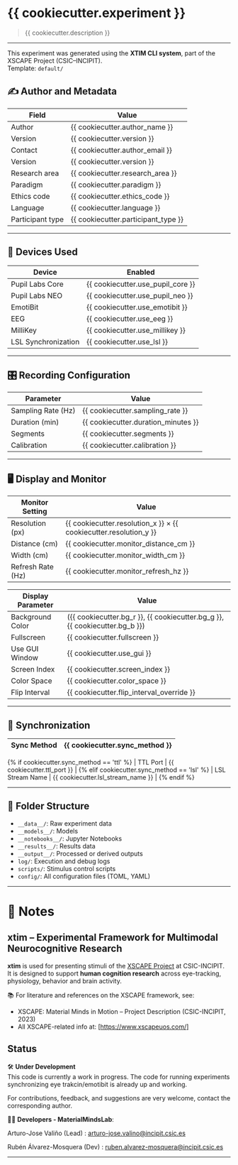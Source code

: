 # {{ cookiecutter.experiment }}

> {{ cookiecutter.description }}

---
This experiment was generated using the **XTIM CLI system**, part of the XSCAPE Project (CSIC–INCIPIT).  
Template: `default/`  

## ✍️ Author and Metadata

| Field              | Value                                   |
|--------------------|-----------------------------------------|
| Author             | {{ cookiecutter.author_name }}          |
| Version            | {{ cookiecutter.version }}              |
| Contact            | {{ cookiecutter.author_email }}         |
| Version            | {{ cookiecutter.version }}              |
| Research area      | {{ cookiecutter.research_area }}        |
| Paradigm           | {{ cookiecutter.paradigm }}             |
| Ethics code        | {{ cookiecutter.ethics_code }}          |
| Language           | {{ cookiecutter.language }}             |
| Participant type   | {{ cookiecutter.participant_type }}     |

---

## 🧠 Devices Used

| Device             | Enabled |
|--------------------|---------|
| Pupil Labs Core    | {{ cookiecutter.use_pupil_core }} |
| Pupil Labs NEO     | {{ cookiecutter.use_pupil_neo }}  |
| EmotiBit           | {{ cookiecutter.use_emotibit }}   |
| EEG                | {{ cookiecutter.use_eeg }}        |
| MilliKey           | {{ cookiecutter.use_millikey }}   |
| LSL Synchronization| {{ cookiecutter.use_lsl }}        |

---

## 🎛️ Recording Configuration

| Parameter          | Value                  |
|--------------------|------------------------|
| Sampling Rate (Hz) | {{ cookiecutter.sampling_rate }} |
| Duration (min)     | {{ cookiecutter.duration_minutes }} |
| Segments           | {{ cookiecutter.segments }} |
| Calibration        | {{ cookiecutter.calibration }} |

---

## 🖥️ Display and Monitor

| Monitor Setting    | Value                    |
|--------------------|--------------------------|
| Resolution (px)    | {{ cookiecutter.resolution_x }} × {{ cookiecutter.resolution_y }} |
| Distance (cm)      | {{ cookiecutter.monitor_distance_cm }} |
| Width (cm)         | {{ cookiecutter.monitor_width_cm }} |
| Refresh Rate (Hz)  | {{ cookiecutter.monitor_refresh_hz }} |

| Display Parameter  | Value                    |
|--------------------|--------------------------|
| Background Color   | ({{ cookiecutter.bg_r }}, {{ cookiecutter.bg_g }}, {{ cookiecutter.bg_b }}) |
| Fullscreen         | {{ cookiecutter.fullscreen }} |
| Use GUI Window     | {{ cookiecutter.use_gui }} |
| Screen Index       | {{ cookiecutter.screen_index }} |
| Color Space        | {{ cookiecutter.color_space }} |
| Flip Interval      | {{ cookiecutter.flip_interval_override }} |

---

## 🔗 Synchronization

| Sync Method        | {{ cookiecutter.sync_method }} |
|--------------------|--------------------------------|
{% if cookiecutter.sync_method == 'ttl' %}
| TTL Port           | {{ cookiecutter.ttl_port }} |
{% elif cookiecutter.sync_method == 'lsl' %}
| LSL Stream Name    | {{ cookiecutter.lsl_stream_name }} |
{% endif %}

---

## 📁 Folder Structure

- `__data__/`: Raw experiment data  
- `__models__/`: Models  
- `__notebooks__/`: Jupyter Notebooks  
- `__results__/`: Results data  
- `__output__/`: Processed or derived outputs  
- `log/`: Execution and debug logs  
- `scripts/`: Stimulus control scripts  
- `config/`: All configuration files (TOML, YAML)  

---


# 🧾 Notes

## xtim – Experimental Framework for Multimodal Neurocognitive Research

**xtim** is used for presenting stimuli of the [XSCAPE Project](https://www.incipit.csic.es/en/project/xscape) at CSIC-INCIPIT.  
It is designed to support **human cognition research** across eye-tracking, physiology, behavior and brain activity.

📚 For literature and references on the XSCAPE framework, see:
- XSCAPE: Material Minds in Motion – Project Description (CSIC-INCIPIT, 2023)
- All XSCAPE-related info at: [https://www.xscapeuos.com/]

## Status

🛠️ **Under Development**  
This code is currently a work in progress. The code for running experiments synchronizing eye trakcin/emotibit is already up and working.

For contributions, feedback, and suggestions are very welcome, contact the corresponding author.


👨‍💻 **Developers - MaterialMindsLab**: 

Arturo-Jose Valiño (Lead) : arturo-jose.valino@incipit.csic.es

Rubén Álvarez-Mosquera (Dev) : ruben.alvarez-mosquera@incipit.csic.es

---
